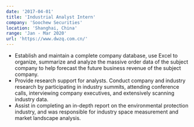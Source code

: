 ```yaml
---
date: '2017-04-01'
title: 'Industrial Analyst Intern'
company: 'Soochew Securities'
location: 'Shanghai, China'
range: 'Jan - Mar 2020'
url: 'https://www.dwzq.com.cn/'
---
```


- Establish and maintain a complete company database, use Excel to organize, summarize and analyze the massive order data of the subject company to help forecast the future business revenue of the subject company.
- Provide research support for analysts. Conduct company and industry research by participating in industry summits, attending conference calls, interviewing company executives, and extensively scanning industry data.
- Assist in completing an in-depth report on the environmental protection industry, and was responsible for industry space measurement and market landscape analysis.

